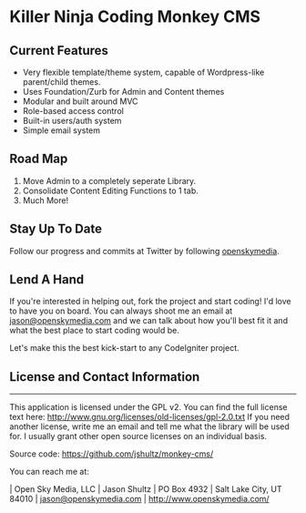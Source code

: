 Killer Ninja Coding Monkey CMS
==========


## Current Features

- Very flexible template/theme system, capable of Wordpress-like parent/child themes.
- Uses Foundation/Zurb for Admin and Content themes
- Modular and built around MVC
- Role-based access control
- Built-in users/auth system
- Simple email system

## Road Map

1. Move Admin to a completely seperate Library.
2. Consolidate Content Editing Functions to 1 tab.
3. Much More!

## Stay Up To Date

Follow our progress and commits at Twitter by following [openskymedia](http://twitter.com/#!/openskymedia).

## Lend A Hand

If you're interested in helping out, fork the project and start coding! I'd love to have you on board. You can always shoot me an email at jason@openskymedia.com and we can talk about how you'll best fit it and what the best place to start coding would be.

Let's make this the best kick-start to any CodeIgniter project.

## License and Contact Information
-------------------------------
This application is licensed under the GPL v2. You can find the full license text 
here: http://www.gnu.org/licenses/old-licenses/gpl-2.0.txt
If you need another license, write me an email and tell me what the library 
will be used for. I usually grant other open source licenses on an individual
basis.

Source code: https://github.com/jshultz/monkey-cms/

You can reach me at:

| Open Sky Media, LLC
| Jason Shultz
| PO Box 4932
| Salt Lake City, UT 84010
| jason@openskymedia.com
| http://www.openskymedia.com/
